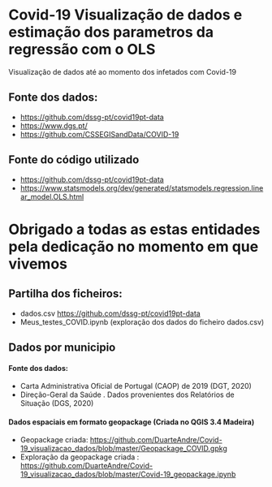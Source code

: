 # Covid-19 Visualização de dados e estimação dos parametros da regressão com o OLS
Visualização de dados até ao momento dos infetados com Covid-19

## Fonte dos dados:
- https://github.com/dssg-pt/covid19pt-data
- https://www.dgs.pt/
- https://github.com/CSSEGISandData/COVID-19

## Fonte do código utilizado
- https://github.com/dssg-pt/covid19pt-data
- https://www.statsmodels.org/dev/generated/statsmodels.regression.linear_model.OLS.html

# Obrigado a todas as estas entidades pela dedicação no momento em que vivemos


## Partilha dos ficheiros:
- dados.csv https://github.com/dssg-pt/covid19pt-data
- Meus_testes_COVID.ipynb (exploração dos dados do ficheiro dados.csv)

## Dados por municipio
#### Fonte dos dados:
- Carta Administrativa Oficial de Portugal (CAOP) de 2019 (DGT, 2020)
- Direção-Geral da Saúde . Dados provenientes dos Relatórios de Situação (DGS, 2020)

#### Dados espaciais em formato geopackage (Criada no QGIS 3.4 Madeira)
- Geopackage criada: https://github.com/DuarteAndre/Covid-19_visualizacao_dados/blob/master/Geopackage_COVID.gpkg
- Exploração da geopackage criada : https://github.com/DuarteAndre/Covid-19_visualizacao_dados/blob/master/Covid-19_geopackage.ipynb 

